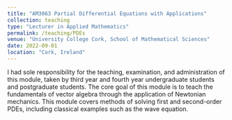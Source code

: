 ```yaml
---
title: "AM3063 Partial Differential Equations with Applications"
collection: teaching
type: "Lecturer in Applied Mathematics"
permalink: /teaching/PDEs
venue: "University College Cork, School of Mathematical Sciences"
date: 2022-09-01
location: "Cork, Ireland"
---
```


I had sole responsibility for the teaching, examination, and administration of this module, taken by third year and fourth year undergraduate students and postgraduate students.
The core goal of this module is to teach the fundamentals of vector algebra through the application of Newtonian mechanics. This module covers methods of solving first and second-order PDEs, including classical examples such as the wave equation.
